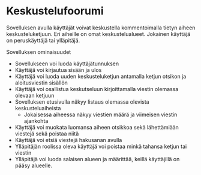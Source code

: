 # Keskustelufoorumi
Sovelluksen avulla käyttäjät voivat keskustella kommentoimalla tietyn aiheen keskusteluketjuun. Eri aiheille on omat keskustelualueet. Jokainen käyttäjä on peruskäyttäjä tai ylläpitäjä.

Sovelluksen ominaisuudet
- Sovellukseen voi luoda käyttäjätunnuksen
- Käyttäjä voi kirjautua sisään ja ulos
- Käyttäjä voi luoda uuden keskusteluketjun antamalla ketjun otsikon ja aloitusviestin sisällön
- Käyttäjä voi osallistua keskutseluun kirjoittamalla viestin olemassa olevaan ketjuun
- Sovelluksen etusivulla näkyy listaus olemassa olevista keskusteluaiheista
  - Jokaisessa aiheessa näkyy viestien määrä ja viimeisen viestin ajankohta
- Käyttäjä voi muokata luomansa aiheen otsikkoa sekä lähettämiään viestejä sekä poistaa niitä
- Käyttäjä voi etsiä viestejä hakusanan avulla
- Ylläpitäjän roolissa oleva käyttäjä voi poistaa minkä tahansa ketjun tai viestin
- Ylläpitäjä voi luoda salaisen alueen ja määrittää, keillä käyttäjillä on pääsy alueelle.
